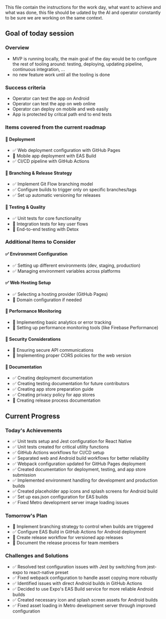 This file contain the instructions for the work day, what want to achieve and what was done, this file should be udated by the AI and operator constantly to be sure we are working on the same context.

## Goal of today session

### Overview
- MVP is running locally, the main goal of the day would be to configure the rest of tooling around: testing, deploying, updating pipeline, continuous integration, ...
- no new feature work until all the tooling is done

### Success criteria
- Operator can test the app on Android
- Operator can test the app on web online
- Operator can deploy on mobile and web easily
- App is protected by critcal path end to end tests

### Items covered from the current roadmap
#### 🔄 Deployment
- ✅ Web deployment configuration with GitHub Pages
- 🔄 Mobile app deployment with EAS Build
- ✅ CI/CD pipeline with GitHub Actions

#### 🔄 Branching & Release Strategy
- ✅ Implement Git Flow branching model
- ✅ Configure builds to trigger only on specific branches/tags
- ✅ Set up automatic versioning for releases

#### 🔄 Testing & Quality
- ✅ Unit tests for core functionality
- 🔄 Integration tests for key user flows
- 📝 End-to-end testing with Detox

### Additional Items to Consider

#### ✅ Environment Configuration
- ✅ Setting up different environments (dev, staging, production)
- ✅ Managing environment variables across platforms

#### ✅ Web Hosting Setup
- ✅ Selecting a hosting provider (GitHub Pages)
- 📝 Domain configuration if needed

#### 🔄 Performance Monitoring
- 📝 Implementing basic analytics or error tracking
- 📝 Setting up performance monitoring tools (like Firebase Performance)

#### 🔄 Security Considerations
- 📝 Ensuring secure API communications
- 📝 Implementing proper CORS policies for the web version

#### 🔄 Documentation
- ✅ Creating deployment documentation
- ✅ Creating testing documentation for future contributors
- ✅ Creating app store preparation guide
- ✅ Creating privacy policy for app stores
- 📝 Creating release process documentation

## Current Progress

### Today's Achievements
- ✅ Unit tests setup and Jest configuration for React Native
- ✅ Unit tests created for critical utility functions
- ✅ GitHub Actions workflows for CI/CD setup
- ✅ Separated web and Android build workflows for better reliability
- ✅ Webpack configuration updated for GitHub Pages deployment
- ✅ Created documentation for deployment, testing, and app store submission
- ✅ Implemented environment handling for development and production builds
- ✅ Created placeholder app icons and splash screens for Android build
- ✅ Set up eas.json configuration for EAS builds
- ✅ Fixed Metro development server image loading issues

### Tomorrow's Plan
- 🔄 Implement branching strategy to control when builds are triggered
- ✅ Configure EAS Build in GitHub Actions for Android deployment
- 📝 Create release workflow for versioned app releases
- 📝 Document the release process for team members

### Challenges and Solutions
- ✅ Resolved test configuration issues with Jest by switching from jest-expo to react-native preset
- ✅ Fixed webpack configuration to handle asset copying more robustly
- ✅ Identified issues with direct Android builds in GitHub Actions
- ✅ Decided to use Expo's EAS Build service for more reliable Android builds
- ✅ Created necessary icon and splash screen assets for Android builds
- ✅ Fixed asset loading in Metro development server through improved configuration